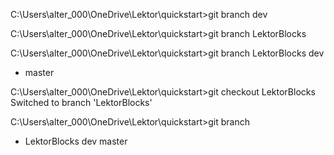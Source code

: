 C:\Users\alter_000\OneDrive\Lektor\quickstart>git branch dev

C:\Users\alter_000\OneDrive\Lektor\quickstart>git branch LektorBlocks

C:\Users\alter_000\OneDrive\Lektor\quickstart>git branch
  LektorBlocks
  dev
* master

C:\Users\alter_000\OneDrive\Lektor\quickstart>git checkout LektorBlocks
Switched to branch 'LektorBlocks'

C:\Users\alter_000\OneDrive\Lektor\quickstart>git branch
* LektorBlocks
  dev
  master